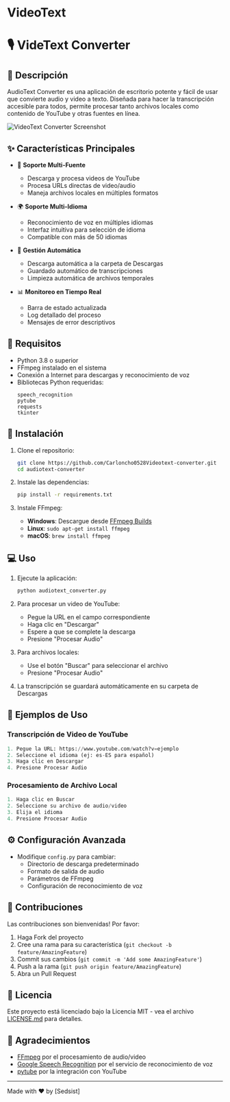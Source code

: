 # VideoText

# 🎙️ VideText Converter

## 📝 Descripción
AudioText Converter es una aplicación de escritorio potente y fácil de usar que convierte audio y video a texto. Diseñada para hacer la transcripción accesible para todos, permite procesar tanto archivos locales como contenido de YouTube y otras fuentes en línea.

![VideoText Converter Screenshot](screenshot.png)

## ✨ Características Principales

- 🎥 **Soporte Multi-Fuente**
  - Descarga y procesa videos de YouTube
  - Procesa URLs directas de video/audio
  - Maneja archivos locales en múltiples formatos

- 🌍 **Soporte Multi-Idioma**
  - Reconocimiento de voz en múltiples idiomas
  - Interfaz intuitiva para selección de idioma
  - Compatible con más de 50 idiomas

- 💾 **Gestión Automática**
  - Descarga automática a la carpeta de Descargas
  - Guardado automático de transcripciones
  - Limpieza automática de archivos temporales

- 📊 **Monitoreo en Tiempo Real**
  - Barra de estado actualizada
  - Log detallado del proceso
  - Mensajes de error descriptivos

## 🔧 Requisitos

- Python 3.8 o superior
- FFmpeg instalado en el sistema
- Conexión a Internet para descargas y reconocimiento de voz
- Bibliotecas Python requeridas:
  ```
  speech_recognition
  pytube
  requests
  tkinter
  ```

## 🚀 Instalación

1. Clone el repositorio:
   ```bash
   git clone https://github.com/Carloncho0528Videotext-converter.git
   cd audiotext-converter
   ```

2. Instale las dependencias:
   ```bash
   pip install -r requirements.txt
   ```

3. Instale FFmpeg:
   - **Windows**: Descargue desde [FFmpeg Builds](https://github.com/BtbN/FFmpeg-Builds/releases)
   - **Linux**: `sudo apt-get install ffmpeg`
   - **macOS**: `brew install ffmpeg`

## 💻 Uso

1. Ejecute la aplicación:
   ```bash
   python audiotext_converter.py
   ```

2. Para procesar un video de YouTube:
   - Pegue la URL en el campo correspondiente
   - Haga clic en "Descargar"
   - Espere a que se complete la descarga
   - Presione "Procesar Audio"

3. Para archivos locales:
   - Use el botón "Buscar" para seleccionar el archivo
   - Presione "Procesar Audio"

4. La transcripción se guardará automáticamente en su carpeta de Descargas

## 🎯 Ejemplos de Uso

### Transcripción de Video de YouTube
```python
1. Pegue la URL: https://www.youtube.com/watch?v=ejemplo
2. Seleccione el idioma (ej: es-ES para español)
3. Haga clic en Descargar
4. Presione Procesar Audio
```

### Procesamiento de Archivo Local
```python
1. Haga clic en Buscar
2. Seleccione su archivo de audio/video
3. Elija el idioma
4. Presione Procesar Audio
```

## ⚙️ Configuración Avanzada

- Modifique `config.py` para cambiar:
  - Directorio de descarga predeterminado
  - Formato de salida de audio
  - Parámetros de FFmpeg
  - Configuración de reconocimiento de voz

## 🤝 Contribuciones

Las contribuciones son bienvenidas! Por favor:
1. Haga Fork del proyecto
2. Cree una rama para su característica (`git checkout -b feature/AmazingFeature`)
3. Commit sus cambios (`git commit -m 'Add some AmazingFeature'`)
4. Push a la rama (`git push origin feature/AmazingFeature`)
5. Abra un Pull Request

## 📄 Licencia

Este proyecto está licenciado bajo la Licencia MIT - vea el archivo [LICENSE.md](LICENSE.md) para detalles.

## 🙏 Agradecimientos

- [FFmpeg](https://ffmpeg.org/) por el procesamiento de audio/video
- [Google Speech Recognition](https://cloud.google.com/speech-to-text) por el servicio de reconocimiento de voz
- [pytube](https://github.com/pytube/pytube) por la integración con YouTube

---
Made with ❤️ by [Sedsist]
